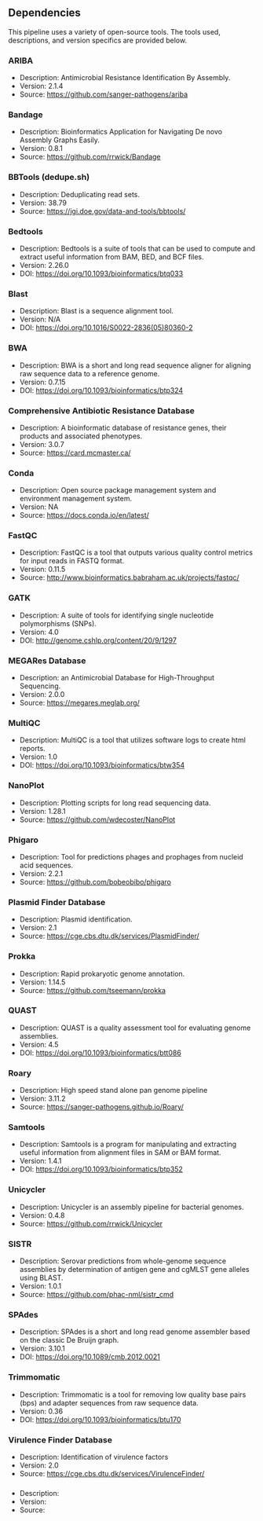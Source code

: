 Dependencies
------------

This pipeline uses a variety of open-source tools. The tools used, descriptions, and version specifics are provided below.

### ARIBA
  - Description: Antimicrobial Resistance Identification By Assembly.
  - Version: 2.1.4
  - Source: https://github.com/sanger-pathogens/ariba

### Bandage
  - Description: Bioinformatics Application for Navigating De novo Assembly Graphs Easily.
  - Version: 0.8.1
  - Source: https://github.com/rrwick/Bandage

### BBTools (dedupe.sh)
  - Description: Deduplicating read sets.
  - Version: 38.79
  - Source: https://jgi.doe.gov/data-and-tools/bbtools/

### Bedtools
  - Description: Bedtools is a suite of tools that can be used to compute and extract useful information from BAM, BED, and BCF files.
  - Version: 2.26.0
  - DOI: https://doi.org/10.1093/bioinformatics/btq033
  
### Blast
  - Description: Blast is a sequence alignment tool.
  - Version: N/A
  - DOI: https://doi.org/10.1016/S0022-2836(05)80360-2  

### BWA
  - Description: BWA is a short and long read sequence aligner for aligning raw sequence data to a reference genome.
  - Version: 0.7.15
  - DOI: https://doi.org/10.1093/bioinformatics/btp324
  
### Comprehensive Antibiotic Resistance Database 
  - Description: A bioinformatic database of resistance genes, their products and associated phenotypes.
  - Version: 3.0.7
  - Source: https://card.mcmaster.ca/ 

### Conda
  - Description: Open source package management system and environment management system.
  - Version: NA
  - Source: https://docs.conda.io/en/latest/
     
### FastQC
  - Description: FastQC is a tool that outputs various quality control metrics for input reads in FASTQ format.
  - Version: 0.11.5
  - Source: http://www.bioinformatics.babraham.ac.uk/projects/fastqc/
  
### GATK
  - Description: A suite of tools for identifying single nucleotide polymorphisms (SNPs).
  - Version: 4.0
  - DOI: http://genome.cshlp.org/content/20/9/1297

### MEGARes Database
  - Description: an Antimicrobial Database for High-Throughput Sequencing.
  - Version: 2.0.0
  - Source: https://megares.meglab.org/
  
### MultiQC
  - Description: MultiQC is a tool that utilizes software logs to create html reports.
  - Version: 1.0
  - DOI: https://doi.org/10.1093/bioinformatics/btw354

### NanoPlot
  - Description: Plotting scripts for long read sequencing data.
  - Version: 1.28.1
  - Source: https://github.com/wdecoster/NanoPlot
  
### Phigaro
  - Description: Tool for predictions phages and prophages from nucleid acid sequences.
  - Version: 2.2.1
  - Source: https://github.com/bobeobibo/phigaro
  
### Plasmid Finder Database
  - Description: Plasmid identification.
  - Version: 2.1
  - Source: https://cge.cbs.dtu.dk/services/PlasmidFinder/
  
### Prokka
  - Description: Rapid prokaryotic genome annotation.
  - Version: 1.14.5
  - Source: https://github.com/tseemann/prokka
  
### QUAST
  - Description: QUAST is a quality assessment tool for evaluating genome assemblies.
  - Version: 4.5
  - DOI: https://doi.org/10.1093/bioinformatics/btt086
  
### Roary  
  - Description: High speed stand alone pan genome pipeline 
  - Version: 3.11.2
  - Source: https://sanger-pathogens.github.io/Roary/  
   
### Samtools
  - Description: Samtools is a program for manipulating and extracting useful information from alignment files in SAM or BAM format.
  - Version: 1.4.1
  - DOI: https://doi.org/10.1093/bioinformatics/btp352

### Unicycler
  - Description: Unicycler is an assembly pipeline for bacterial genomes.
  - Version: 0.4.8
  - Source: https://github.com/rrwick/Unicycler

### SISTR
  - Description: Serovar predictions from whole-genome sequence assemblies by determination of antigen gene and cgMLST gene                     alleles using BLAST.
  - Version: 1.0.1
  - Source: https://github.com/phac-nml/sistr_cmd

### SPAdes
  - Description: SPAdes is a short and long read genome assembler based on the classic De Bruijn graph.
  - Version: 3.10.1
  - DOI: https://doi.org/10.1089/cmb.2012.0021
  
### Trimmomatic
  - Description: Trimmomatic is a tool for removing low quality base pairs (bps) and adapter sequences from raw sequence data.
  - Version: 0.36
  - DOI: https://doi.org/10.1093/bioinformatics/btu170
  
### Virulence Finder Database
  - Description: Identification of virulence factors
  - Version: 2.0
  - Source: https://cge.cbs.dtu.dk/services/VirulenceFinder/  
  
### 
  - Description:
  - Version:
  - Source:



